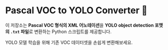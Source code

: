 # Pascal VOC to YOLO Converter 🦊

이 저장소는 **Pascal VOC 형식의 XML 어노테이션**을 **YOLO object detection 포맷의 `.txt` 파일**로 변환하는 Python 스크립트를 제공합니다.

YOLO 모델 학습을 위해 기존 VOC 데이터셋을 손쉽게 변환해보세요.
